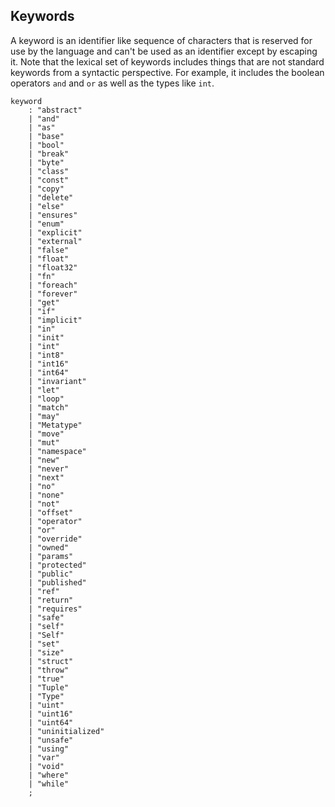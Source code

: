 ## Keywords

A keyword is an identifier like sequence of characters that is reserved for use by the language and can't be used as an identifier except by escaping it. Note that the lexical set of keywords includes things that are not standard keywords from a syntactic perspective. For example, it includes the boolean operators `and` and `or` as well as the types like `int`.

```grammar
keyword
    : "abstract"
    | "and"
    | "as"
    | "base"
    | "bool"
    | "break"
    | "byte"
    | "class"
    | "const"
    | "copy"
    | "delete"
    | "else"
    | "ensures"
    | "enum"
    | "explicit"
    | "external"
    | "false"
    | "float"
    | "float32"
    | "fn"
    | "foreach"
    | "forever"
    | "get"
    | "if"
    | "implicit"
    | "in"
    | "init"
    | "int"
    | "int8"
    | "int16"
    | "int64"
    | "invariant"
    | "let"
    | "loop"
    | "match"
    | "may"
    | "Metatype"
    | "move"
    | "mut"
    | "namespace"
    | "new"
    | "never"
    | "next"
    | "no"
    | "none"
    | "not"
    | "offset"
    | "operator"
    | "or"
    | "override"
    | "owned"
    | "params"
    | "protected"
    | "public"
    | "published"
    | "ref"
    | "return"
    | "requires"
    | "safe"
    | "self"
    | "Self"
    | "set"
    | "size"
    | "struct"
    | "throw"
    | "true"
    | "Tuple"
    | "Type"
    | "uint"
    | "uint16"
    | "uint64"
    | "uninitialized"
    | "unsafe"
    | "using"
    | "var"
    | "void"
    | "where"
    | "while"
    ;
```
